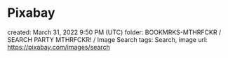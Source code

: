 # Pixabay

created: March 31, 2022 9:50 PM (UTC)
folder: BOOKMRKS-MTHRFCKR / SEARCH PARTY MTHRFCKR! / Image Search
tags: Search, image
url: https://pixabay.com/images/search